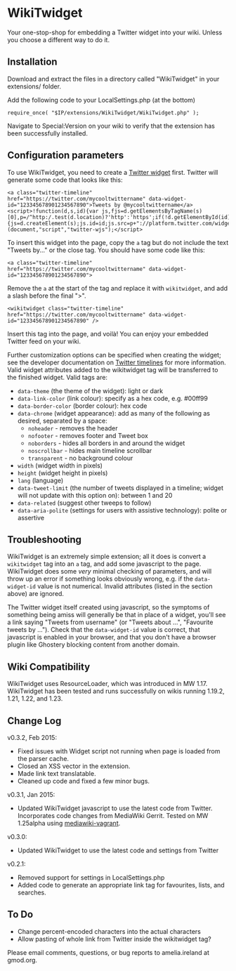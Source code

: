 WikiTwidget
===========

Your one-stop-shop for embedding a Twitter widget into your wiki. Unless you choose a different way to do it.


Installation
------------

Download and extract the files in a directory called "WikiTwidget" in your extensions/ folder.

Add the following code to your LocalSettings.php (at the bottom)

	require_once( "$IP/extensions/WikiTwidget/WikiTwidget.php" );

Navigate to Special:Version on your wiki to verify that the extension has been successfully installed.


Configuration parameters
------------------------

To use WikiTwidget, you need to create a [Twitter widget](https://twitter.com/settings/widgets) first. Twitter will generate some code that looks like this:

	<a class="twitter-timeline" href="https://twitter.com/mycooltwittername" data-widget-id="123345678901234567890">Tweets by @mycooltwittername</a>
	<script>!function(d,s,id){var js,fjs=d.getElementsByTagName(s)[0],p=/^http:/.test(d.location)?'http':'https';if(!d.getElementById(id)){js=d.createElement(s);js.id=id;js.src=p+"://platform.twitter.com/widgets.js";fjs.parentNode.insertBefore(js,fjs);}}(document,"script","twitter-wjs");</script>

To insert this widget into the page, copy the `a` tag but do not include the text "Tweets by..." or the close tag. You should have some code like this:

	<a class="twitter-timeline" href="https://twitter.com/mycooltwittername" data-widget-id="123345678901234567890">

Remove the `a` at the start of the tag and replace it with `wikitwidget`, and add a slash before the final ">".

	<wikitwidget class="twitter-timeline" href="https://twitter.com/mycooltwittername" data-widget-id="123345678901234567890" />

Insert this tag into the page, and voilà! You can enjoy your embedded Twitter feed on your wiki.

Further customization options can be specified when creating the widget; see the developer documentation on [Twitter timelines](https://dev.twitter.com/docs/embedded-timelines) for more information. Valid widget attributes added to the wikitwidget tag will be transferred to the finished widget. Valid tags are:

* `data-theme` (the theme of the widget): light or dark
* `data-link-color` (link colour): specify as a hex code, e.g. #00ff99
* `data-border-color` (border colour): hex code
* `data-chrome` (widget appearance): add as many of the following as desired, separated by a space:
    * `noheader` - removes the header
    * `nofooter` -  removes footer and Tweet box
    * `noborders` - hides all borders in and around the widget
    * `noscrollbar` - hides main timeline scrollbar
    * `transparent` - no background colour
* `width` (widget width in pixels)
* `height` (widget height in pixels)
* `lang` (language)
* `data-tweet-limit` (the number of tweets displayed in a timeline; widget will not update with this option on): between 1 and 20
* `data-related` (suggest other tweeps to follow)
* `data-aria-polite` (settings for users with assistive technology): polite or assertive


Troubleshooting
---------------

WikiTwidget is an extremely simple extension; all it does is convert a `wikitwidget` tag into an `a` tag, and add some javascript to the page. WikiTwidget does some *very* minimal checking of parameters, and will throw up an error if something looks obviously wrong, e.g. if the `data-widget-id` value is not numerical. Invalid attributes (listed in the section above) are ignored.

The Twitter widget itself created using javascript, so the symptoms of something being amiss will generally be that in place of a widget, you'll see a link saying "Tweets from username" (or "Tweets about ...", "Favourite tweets by ..."). Check that the `data-widget-id` value is correct, that javascript is enabled in your browser, and that you don't have a browser plugin like Ghostery blocking content from another domain.


Wiki Compatibility
------------------

WikiTwidget uses ResourceLoader, which was introduced in MW 1.17. WikiTwidget has been tested and runs successfully on wikis running 1.19.2, 1.21, 1.22, and 1.23.



Change Log
----------

v0.3.2, Feb 2015:

* Fixed issues with Widget script not running when page is loaded from the parser cache.
* Closed an XSS vector in the extension.
* Made link text translatable.
* Cleaned up code and fixed a few minor bugs.

v0.3.1, Jan 2015:

* Updated WikiTwidget javascript to use the latest code from Twitter. Incorporates code changes from MediaWiki Gerrit. Tested on MW 1.25alpha using [mediawiki-vagrant](http://www.mediawiki.org/wiki/MediaWiki-Vagrant).

v0.3.0:

* Updated WikiTwidget to use the latest code and settings from Twitter

v0.2.1:

* Removed support for settings in LocalSettings.php
* Added code to generate an appropriate link tag for favourites, lists, and searches.


To Do
-----

* Change percent-encoded characters into the actual characters
* Allow pasting of whole link from Twitter inside the wikitwidget tag?


Please email comments, questions, or bug reports to amelia.ireland at gmod.org.

